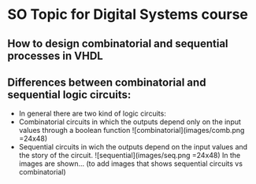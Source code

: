 # SO Topic for Digital Systems course

## How to design combinatorial and sequential processes in VHDL

## Differences between combinatorial and sequential logic circuits:


* In general there are two kind of logic circuits:
 * Combinatorial circuits in which the outputs depend only on the input values through a boolean function
   ![combinatorial](images/comb.png =24x48)
 * Sequential circuits in wich the outputs depend on the input values and the story of the circuit.
   ![sequential](images/seq.png =24x48)
In the images are shown... (to add images that shows sequential circuits vs combinatorial)
